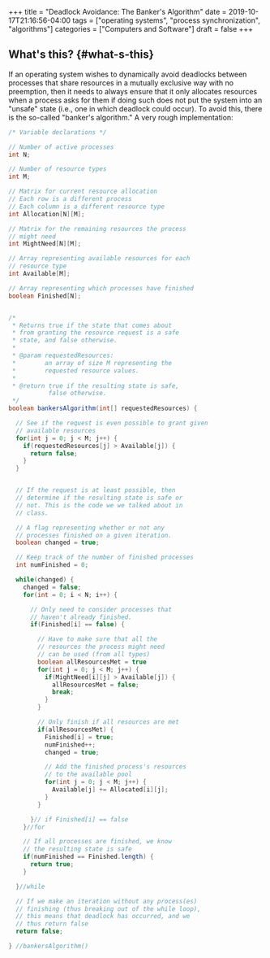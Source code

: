 +++
title = "Deadlock Avoidance: The Banker's Algorithm"
date = 2019-10-17T21:16:56-04:00
tags = ["operating systems", "process synchronization", "algorithms"]
categories = ["Computers and Software"]
draft = false
+++

## What's this? {#what-s-this}

If an operating system wishes to dynamically avoid deadlocks between processes that share resources in a mutually exclusive way with no preemption, then it needs to always ensure that it only allocates resources when a process asks for them if doing such does not put the system into an "unsafe" state (i.e., one in which deadlock could occur). To avoid this, there is the so-called "banker's algorithm." A very rough implementation:

```java
/* Variable declarations */

// Number of active processes
int N;

// Number of resource types
int M;

// Matrix for current resource allocation
// Each row is a different process
// Each column is a different resource type
int Allocation[N][M];

// Matrix for the remaining resources the process
// might need
int MightNeed[N][M];

// Array representing available resources for each
// resource type
int Available[M];

// Array representing which processes have finished
boolean Finished[N];


/*
 * Returns true if the state that comes about
 * from granting the resource request is a safe
 * state, and false otherwise.
 *
 * @param requestedResources:
 *        an array of size M representing the
 *        requested resource values.
 *
 * @return true if the resulting state is safe,
           false otherwise.
 */
boolean bankersAlgorithm(int[] requestedResources) {

  // See if the request is even possible to grant given
  // available resources
  for(int j = 0; j < M; j++) {
    if(requestedResources[j] > Available[j]) {
      return false;
    }
  }


  // If the request is at least possible, then
  // determine if the resulting state is safe or
  // not. This is the code we we talked about in
  // class.

  // A flag representing whether or not any
  // processes finished on a given iteration.
  boolean changed = true;

  // Keep track of the number of finished processes
  int numFinished = 0;

  while(changed) {
    changed = false;
    for(int = 0; i < N; i++) {

      // Only need to consider processes that
      // haven't already finished.
      if(Finished[i] == false) {

        // Have to make sure that all the
        // resources the process might need
        // can be used (from all types)
        boolean allResourcesMet = true
        for(int j = 0; j < M; j++) {
          if(MightNeed[i][j] > Available[j]) {
            allResourcesMet = false;
            break;
          }
        }

        // Only finish if all resources are met
        if(allResourcesMet) {
          Finished[i] = true;
          numFinished++;
          changed = true;

          // Add the finished process's resources
          // to the available pool
          for(int j = 0; j < M; j++) {
            Available[j] += Allocated[i][j];
          }
        }

      }// if Finished[i] == false
    }//for

    // If all processes are finished, we know
    // the resulting state is safe
    if(numFinished == Finished.length) {
      return true;
    }

  }//while

  // If we make an iteration without any process(es)
  // finishing (thus breaking out of the while loop),
  // this means that deadlock has occurred, and we
  // thus return false
  return false;

} //bankersAlgorithm()
```
